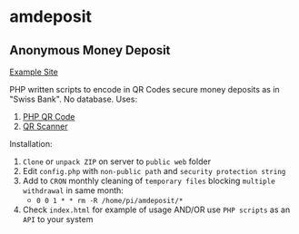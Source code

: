 # amdeposit
## Anonymous Money Deposit

[Example Site](https://zygtech.pl/amdeposit/)

PHP written scripts to encode in QR Codes secure money deposits as in "Swiss Bank". No database. Uses:

1. [PHP QR Code](http://phpqrcode.sourceforge.net/)
2. [QR Scanner](https://nimiq.github.io/qr-scanner/)

Installation:
1. `Clone` or `unpack ZIP` on server to `public web` folder
2. Edit `config.php` with `non-public path` and `security protection string`
3. Add to `CRON` monthly cleaning of `temporary files` blocking `multiple withdrawal` in same month:
    + `0 0 1 * * rm -R /home/pi/amdeposit/*`
4. Check `index.html` for example of usage AND/OR use `PHP scripts` as an `API` to your system
